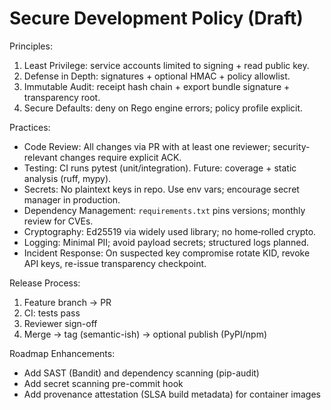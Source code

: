 ﻿# Secure Development Policy (Draft)

Principles:
1. Least Privilege: service accounts limited to signing + read public key.
2. Defense in Depth: signatures + optional HMAC + policy allowlist.
3. Immutable Audit: receipt hash chain + export bundle signature + transparency root.
4. Secure Defaults: deny on Rego engine errors; policy profile explicit.

Practices:
* Code Review: All changes via PR with at least one reviewer; security-relevant changes require explicit ACK.
* Testing: CI runs pytest (unit/integration). Future: coverage + static analysis (ruff, mypy).
* Secrets: No plaintext keys in repo. Use env vars; encourage secret manager in production.
* Dependency Management: `requirements.txt` pins versions; monthly review for CVEs.
* Cryptography: Ed25519 via widely used library; no home‑rolled crypto.
* Logging: Minimal PII; avoid payload secrets; structured logs planned.
* Incident Response: On suspected key compromise rotate KID, revoke API keys, re-issue transparency checkpoint.

Release Process:
1. Feature branch → PR
2. CI: tests pass
3. Reviewer sign-off
4. Merge → tag (semantic-ish) → optional publish (PyPI/npm)

Roadmap Enhancements:
* Add SAST (Bandit) and dependency scanning (pip-audit)
* Add secret scanning pre-commit hook
* Add provenance attestation (SLSA build metadata) for container images
